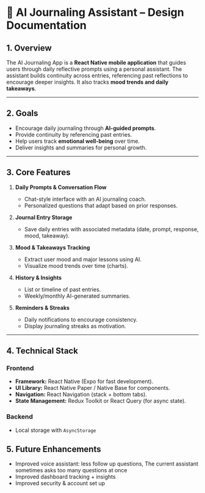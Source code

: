 # 📝 AI Journaling Assistant – Design Documentation

## 1. Overview
The AI Journaling App is a **React Native mobile application** that guides users through daily reflective prompts using a personal assistant. The assistant builds continuity across entries, referencing past reflections to encourage deeper insights. It also tracks **mood trends and daily takeaways**.

---

## 2. Goals
- Encourage daily journaling through **AI-guided prompts**.  
- Provide continuity by referencing past entries.  
- Help users track **emotional well-being** over time.  
- Deliver insights and summaries for personal growth.  

---

## 3. Core Features
1. **Daily Prompts & Conversation Flow**
   - Chat-style interface with an AI journaling coach.  
   - Personalized questions that adapt based on prior responses.  

2. **Journal Entry Storage**
   - Save daily entries with associated metadata (date, prompt, response, mood, takeaway).  

3. **Mood & Takeaways Tracking**
   - Extract user mood and major lessons using AI.  
   - Visualize mood trends over time (charts).  

4. **History & Insights**
   - List or timeline of past entries.  
   - Weekly/monthly AI-generated summaries.  

5. **Reminders & Streaks**
   - Daily notifications to encourage consistency.  
   - Display journaling streaks as motivation.  

---

## 4. Technical Stack

### Frontend
- **Framework:** React Native (Expo for fast development).  
- **UI Library:** React Native Paper / Native Base for components.  
- **Navigation:** React Navigation (stack + bottom tabs).  
- **State Management:** Redux Toolkit or React Query (for async state).  

### Backend
  - Local storage with `AsyncStorage`

## 5. Future Enhancements
- Improved voice assistant: less follow up questions, The current assistant sometimes asks too many questions at once
- Improved dashboard tracking + insights
- Improved security & account set up
